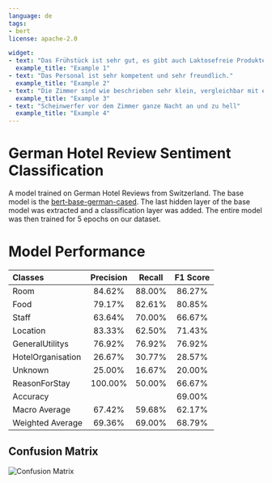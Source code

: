 ```yaml
---
language: de
tags:
- bert
license: apache-2.0

widget:
- text: "Das Frühstück ist sehr gut, es gibt auch Laktosefreie Produkte."
  example_title: "Example 1"
- text: "Das Personal ist sehr kompetent und sehr freundlich."
  example_title: "Example 2"
- text: "Die Zimmer sind wie beschrieben sehr klein, vergleichbar mit einer Kreuzfahrtschiffkabine. "
  example_title: "Example 3"
- text: "Scheinwerfer vor dem Zimmer ganze Nacht an und zu hell"
  example_title: "Example 4"
---
```


# German Hotel Review Sentiment Classification
A model trained on German Hotel Reviews from Switzerland. The base model is the [bert-base-german-cased](https://huggingface.co/bert-base-german-cased). The last hidden layer of the base model was extracted and a classification layer was added. The entire model was then trained for 5 epochs on our dataset.

# Model Performance

| Classes | Precision | Recall | F1 Score |
| :--- | :---: | :---: |:---: |
| Room | 84.62% | 88.00% | 86.27% |
| Food | 79.17% | 82.61% | 80.85% |
| Staff | 63.64% | 70.00% | 66.67% |
| Location | 83.33% | 62.50% | 71.43% |
| GeneralUtilitys | 76.92% | 76.92% | 76.92% |
| HotelOrganisation | 26.67% | 30.77% | 28.57% |
| Unknown | 25.00% | 16.67% | 20.00% |
| ReasonForStay | 100.00% | 50.00% | 66.67% |
| Accuracy |  |  | 69.00% |
| Macro Average | 67.42% | 59.68% | 62.17% |
| Weighted Average | 69.36% | 69.00% | 68.79% |

## Confusion Matrix
![Confusion Matrix](bert-base-german-cased_German_classification.jpg)
